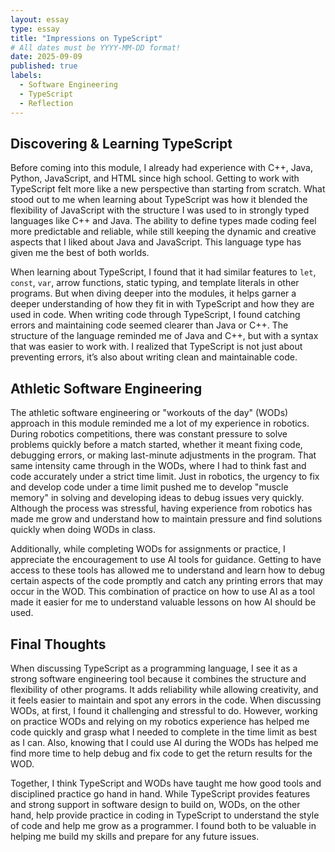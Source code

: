 ```yaml
---
layout: essay
type: essay
title: "Impressions on TypeScript"
# All dates must be YYYY-MM-DD format!
date: 2025-09-09
published: true
labels:
  - Software Engineering
  - TypeScript
  - Reflection
---
```


## Discovering & Learning TypeScript  

Before coming into this module, I already had experience with C++, Java, Python, JavaScript, and HTML since high school. Getting to work with TypeScript felt more like a new perspective than starting from scratch. What stood out to me when learning about TypeScript was how it blended the flexibility of JavaScript with the structure I was used to in strongly typed languages like C++ and Java. The ability to define types made coding feel more predictable and reliable, while still keeping the dynamic and creative aspects that I liked about Java and JavaScript. This language type has given me the best of both worlds. 

When learning about TypeScript, I found that it had similar features to `let`, `const`, `var`, arrow functions, static typing, and template literals in other programs. But when diving deeper into the modules, it helps garner a deeper understanding of how they fit in with TypeScript and how they are used in code. When writing code through TypeScript, I found catching errors and maintaining code seemed clearer than Java or C++. The structure of the language reminded me of Java and C++, but with a syntax that was easier to work with. I realized that TypeScript is not just about preventing errors, it’s also about writing clean and maintainable code.  

## Athletic Software Engineering  

The athletic software engineering or "workouts of the day" (WODs) approach in this module reminded me a lot of my experience in robotics. During robotics competitions, there was constant pressure to solve problems quickly before a match started, whether it meant fixing code, debugging errors, or making last-minute adjustments in the program. That same intensity came through in the WODs, where I had to think fast and code accurately under a strict time limit. Just in robotics, the urgency to fix and develop code under a time limit pushed me to develop "muscle memory" in solving and developing ideas to debug issues very quickly. Although the process was stressful, having experience from robotics has made me grow and understand how to maintain pressure and find solutions quickly when doing WODs in class.

Additionally, while completing WODs for assignments or practice, I appreciate the encouragement to use AI tools for guidance. Getting to have access to these tools has allowed me to understand and learn how to debug certain aspects of the code promptly and catch any printing errors that may occur in the WOD. This combination of practice on how to use AI as a tool made it easier for me to understand valuable lessons on how AI should be used.

## Final Thoughts  

When discussing TypeScript as a programming language, I see it as a strong software engineering tool because it combines the structure and flexibility of other programs. It adds reliability while allowing creativity, and it feels easier to maintain and spot any errors in the code. When discussing WODs, at first, I found it challenging and stressful to do. However, working on practice WODs and relying on my robotics experience has helped me code quickly and grasp what I needed to complete in the time limit as best as I can. Also, knowing that I could use AI during the WODs has helped me find more time to help debug and fix code to get the return results for the WOD. 

Together, I think TypeScript and WODs have taught me how good tools and disciplined practice go hand in hand. While TypeScript provides features and strong support in software design to build on, WODs, on the other hand, help provide practice in coding in TypeScript to understand the style of code and help me grow as a programmer. I found both to be valuable in helping me build my skills and prepare for any future issues.
